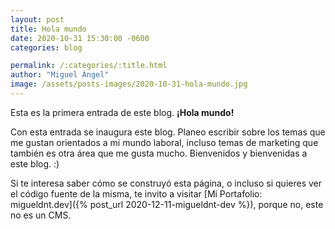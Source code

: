 ```yaml
---
layout: post
title: Hola mundo
date: 2020-10-31 15:30:00 -0600
categories: blog

permalink: /:categories/:title.html
author: "Miguel Ángel"
image: /assets/posts-images/2020-10-31-hola-mundo.jpg
---
```


Esta es la primera entrada de este blog. **¡Hola mundo!**

Con esta entrada se inaugura este blog. Planeo escribir sobre los temas que me gustan orientados a mi mundo laboral, incluso temas de marketing que también es otra área que me gusta mucho. Bienvenidos y bienvenidas a este blog. :)

Si te interesa saber cómo se construyó esta página, o incluso si quieres ver el código fuente de la misma, te invito a visitar [Mi Portafolio: migueldnt.dev]({% post_url 2020-12-11-migueldnt-dev %}), porque no, este no es un CMS.
